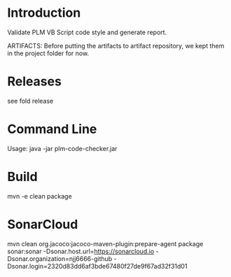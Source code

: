 # Introduction 
Validate PLM VB Script code style and generate report.

ARTIFACTS:
Before putting the artifacts to artifact repository, we kept them in the project folder for now.

# Releases
see fold release

# Command Line
Usage: java -jar plm-code-checker.jar <directory of your scripts>

# Build
mvn -e clean package

# SonarCloud
mvn clean org.jacoco:jacoco-maven-plugin:prepare-agent package sonar:sonar -Dsonar.host.url=https://sonarcloud.io -Dsonar.organization=njj6666-github -Dsonar.login=2320d83dd6af3bde67480f27de9f67ad32f31d01
